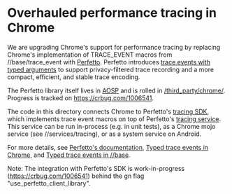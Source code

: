 # Overhauled performance tracing in Chrome

We are upgrading Chrome's support for performance tracing by replacing Chrome's implementation of
TRACE_EVENT macros from //base/trace_event with [Perfetto](https://perfetto.dev). Perfetto
introduces [trace events with typed
arguments](https://perfetto.dev/docs/instrumentation/track-events) to support privacy-filtered trace
recording and a more compact, efficient, and stable trace encoding.

The Perfetto library itself lives in
[AOSP](https://android.googlesource.com/platform/external/perfetto/) and is rolled in
[/third_party/chrome/](https://cs.chromium.org/chromium/src/third_party/perfetto/). Progress is
tracked on https://crbug.com/1006541.

The code in this directory connects Chrome to Perfetto's [tracing
SDK](https://perfetto.dev/docs/instrumentation/tracing-sdk), which implements trace event macros on
top of Perfetto's [tracing service](https://perfetto.dev/docs/concepts/service-model). This service
can be run in-process (e.g. in unit tests), as a Chrome mojo service (see //services/tracing), or as
a system service on Android.

For more details, see [Perfetto's documentation](https://docs.perfetto.dev), [Typed trace events in
Chrome](https://docs.google.com/document/d/1f7tt4cb-JcA5bQFR1oXk60ncJPpkL02_Hi_Bc6MfTQk/edit#), and
[Typed trace events in
//base](https://docs.google.com/document/d/1UQ4Ez7B-TeowijOUuMXuoWj1amZcQ7E2abt3s4jaAEY/edit#).

Note: The integration with Perfetto's SDK is work-in-progress (https://crbug.com/1006541) behind
the gn flag "use_perfetto_client_library".

